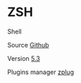 # ZSH

Shell

Source [Github](https://github.com/zsh-users/zsh)

Version [5.3](https://github.com/zsh-users/zsh/releases/tag/zsh-5.3)

Plugins manager [zplug](https://github.com/zplug/zplug)
